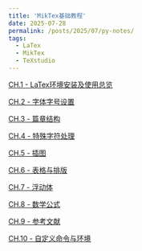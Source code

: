 ```yaml
---
title: 'MikTex基础教程'
date: 2025-07-28
permalink: /posts/2025/07/py-notes/
tags:
  - LaTex
  - MikTex
  - TeXstudio
---
```


[CH.1 - LaTex环境安装及使用总览](https://shangll.notion.site/Install-MiKTex-TeXnicCenter-for-the-beginner-c2198175c0344d0db7470b908387ea6b?source=copy_link
)

[CH.2 - 字体字号设置](https://shangll.notion.site/454b03fa23d24743911d5b6883257af1?source=copy_link)

[CH.3 - 篇章结构](https://shangll.notion.site/68598476b7864fe6ba1627c98c3cc9b5?source=copy_link)

[CH.4 - 特殊字符处理](https://shangll.notion.site/02dc95dfda1d42bcb2a93b9eacde60ac?source=copy_link)

[CH.5 - 插图](https://shangll.notion.site/445cc0c477b14cd4a04167adfeb4ac32?source=copy_link)

[CH.6 - 表格与排版]()

[CH.7 - 浮动体]()

[CH.8 - 数学公式]()

[CH.9 - 参考文献]()

[CH.10 - 自定义命令与环境]()
